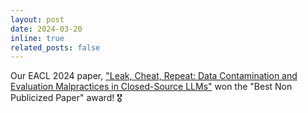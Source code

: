 ```yaml
---
layout: post
date: 2024-03-20
inline: true
related_posts: false
---
```


Our EACL 2024 paper, ["Leak, Cheat, Repeat: Data Contamination and Evaluation Malpractices in Closed-Source LLMs"](https://aclanthology.org/2024.eacl-long.5/) won the "Best Non Publicized Paper" award! 🎖️